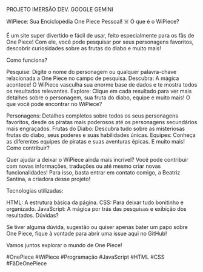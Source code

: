 PROJETO IMERSÃO DEV. GOOGLE GEMINI

WiPiece: Sua Enciclopédia One Piece Pessoal! ‍☠️
O que é o WiPiece?

É um site super divertido e fácil de usar, feito especialmente para os fãs de One Piece! Com ele, você pode pesquisar por seus personagens favoritos, descobrir curiosidades sobre as frutas do diabo e muito mais!

Como funciona?

Pesquise: Digite o nome do personagem ou qualquer palavra-chave relacionada a One Piece no campo de pesquisa.
Descubra: A mágica acontece! O WiPiece vasculha sua enorme base de dados e te mostra todos os resultados relevantes.
Explore: Clique em cada resultado para ver mais detalhes sobre o personagem, sua fruta do diabo, equipe e muito mais!
O que você pode encontrar no WiPiece?

Personagens: Detalhes completos sobre todos os seus personagens favoritos, desde os piratas mais poderosos até os personagens secundários mais engraçados.
Frutas do Diabo: Descubra tudo sobre as misteriosas frutas do diabo, seus poderes e suas habilidades únicas.
Equipes: Conheça as diferentes equipes de piratas e suas aventuras épicas.
E muito mais!
Como contribuir?

Quer ajudar a deixar o WiPiece ainda mais incrível? Você pode contribuir com novas informações, traduções ou até mesmo criar novas funcionalidades! Para isso, basta entrar em contato comigo, a Beatriz Santina, a criadora desse projeto!

Tecnologias utilizadas:

HTML: A estrutura básica da página.
CSS: Para deixar tudo bonitinho e organizado.
JavaScript: A mágica por trás das pesquisas e exibição dos resultados.
Dúvidas?

Se tiver alguma dúvida, sugestão ou quiser apenas bater um papo sobre One Piece, fique à vontade para abrir uma issue aqui no GitHub!

Vamos juntos explorar o mundo de One Piece!

#OnePiece #WiPiece #Programação #JavaScript #HTML #CSS #FãDeOnePiece
